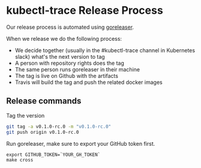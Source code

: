 # kubectl-trace Release Process

Our release process is automated using [goreleaser](https://github.com/goreleaser/goreleaser).

When we release we do the following process:

- We decide together (usually in the #kubectl-trace channel in Kubernetes slack) what's the next version to tag
- A person with repository rights does the tag
- The same person runs goreleaser in their machine
- The tag is live on Github with the artifacts
- Travis will build the tag and push the related docker images

## Release commands

Tag the version

```bash
git tag -a v0.1.0-rc.0 -m "v0.1.0-rc.0"
git push origin v0.1.0-rc.0
```

Run goreleaser, make sure to export your GitHub token first.

```
export GITHUB_TOKEN=`YOUR_GH_TOKEN`
make cross
```

